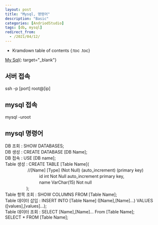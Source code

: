 ```yaml
---
layout: post
title: "Mysql, 명령어"
description: "Basic"
categories: [AndriodStudio]
tags: [db, mysql]
redirect_from:
  - /2021/04/12/
---
```


* Kramdown table of contents
{:toc .toc}

[My Sql](http://tcpschool.com/mysql/mysql_basic_syntax){: target="_blank"}

## 서버 접속  
ssh -p [port] root@[ip]

## mysql 접속  

mysql -uroot

## mysql 명령어  

DB 조회 : SHOW DATABASES;  
DB 생성 : CREATE DATABASE [DB Name];  
DB 접속 : USE [DB name];  
Table 생성 : CREATE TABLE [Table Name](   
　　　　　   //[Name] [Type] (Not Null) (auto_increment) (primary key)  
　　　　　　　　id int Not Null auto_increment primary key,  
　　　　　　　　name VarChar(15) Not null  
　　　　　);  
Table 항목 조회 : SHOW COLUMNS FROM [Table Name];   
Table 데이터 삽입 : INSERT INTO [Table Name] ([Name],[Name]...) VALUES ([values],[values]...);  
Table 데이터 조회 : SELECT [Name],[Name]... From [Table Name];  
                   SELECT * FROM [Table Name];  
